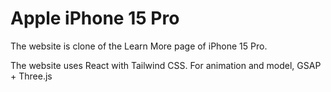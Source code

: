 # Apple iPhone 15 Pro

The website is clone of the Learn More page of iPhone 15 Pro.

The website uses React with Tailwind CSS.
For animation and model, GSAP + Three.js

